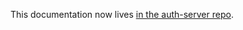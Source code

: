 This documentation now lives [in the auth-server repo](https://github.com/mozilla/fxa-auth-server/blob/master/fxa-oauth-server/docs/api.md).

